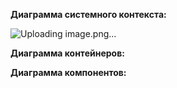 **Диаграмма системного контекста:**

![Uploading image.png…]()


**Диаграмма контейнеров:**


**Диаграмма компонентов:**


